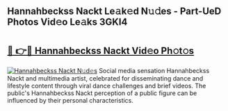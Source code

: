 ## Hannahbeckss Nackt Le𝚊k𝚎d N𝚞𝚍es - Part-UeD Photos Vid𝚎o Le𝚊ks 3GKI4

# <h2><a href="http://fb4ym0e.evod.top/?m=Hannahbeckss+Nackt">🔗 👉🔴 Hannahbeckss Nackt Vid𝚎o Ph𝚘t𝚘s</a></h2>

[![Hannahbeckss Nackt N𝚞d𝚎s](https://i.imgur.com/8V9OHl7.gif)](http://fb4ym0e.evod.top/?m=Hannahbeckss+Nackt)
Social media sensation Hannahbeckss Nackt and multimedia artist, celebrated for disseminating dance and lifestyle content through viral dance challenges and brief videos. The public's Hannahbeckss Nackt perception of a public figure can be influenced by their personal characteristics. 
